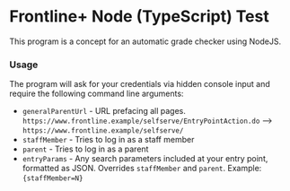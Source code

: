 # Frontline+ Node (TypeScript) Test

This program is a concept for an automatic grade checker using NodeJS. 

### Usage

The program will ask for your credentials via hidden console input and require the following command line arguments:
- `generalParentUrl` - URL prefacing all pages. `https://www.frontline.example/selfserve/EntryPointAction.do` --> `https://www.frontline.example/selfserve/`
- `staffMember` - Tries to log in as a staff member
- `parent` - Tries to log in as a parent
- `entryParams` - Any search parameters included at your entry point, formatted as JSON. Overrides `staffMember` and `parent`. Example: `{staffMember=N}`
